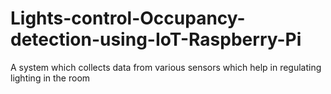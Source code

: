# Lights-control-Occupancy-detection-using-IoT-Raspberry-Pi
A system which collects data from various sensors which help in regulating lighting in the room
